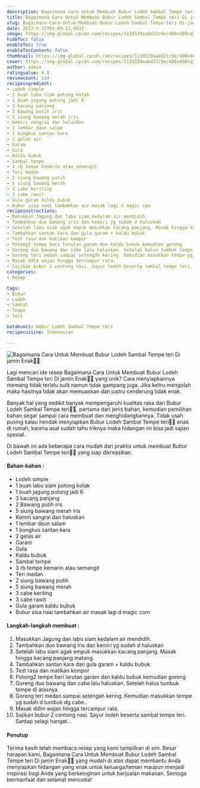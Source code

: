 ```yaml
---
description: Bagaimana Cara Untuk Membuat Bubur Lodeh Sambal Tempe teri Di jamin Enak"
title: Bagaimana Cara Untuk Membuat Bubur Lodeh Sambal Tempe teri Di jamin Enak
slug: Bagaimana-Cara-Untuk-Membuat-Bubur-Lodeh-Sambal-Tempe-teri-Di-jamin-Enak
date: 2022-5-15T03:09:12.063Z
image: https://img-global.cpcdn.com/recipes/113d329aabd21c9e/400x400cq70/photo.jpg
hideToc: false
enableToc: true
enableTocContent: false
thumbnail: https://img-global.cpcdn.com/recipes/113d329aabd21c9e/400x400cq70/photo.jpg
cover: https://img-global.cpcdn.com/recipes/113d329aabd21c9e/400x400cq70/photo.jpg
author: admin
ratingvalue: 4.8
reviewcount: 124
recipeingredient:
- Lodeh simple
- 1 buah labu siam potong kotak
- 1 buah jagung potong jadi 6
- 3 kacang panjang
- 2 Bawang putih iris
- 5 siung bawang merah iris
- Kemiri sangrai dan haluskan
- 1 lembar daun salam
- 1 bungkus santan kara
- 2 gelas air
- Garam
- Gula
- Kaldu bubuk
- Sambal tempe
- 3 rb tempe kemarin atau semangit
- Teri medan
- 2 siung bawang putih
- 5 siung bawang merah
- 3 cabe keriting
- 3 cabe rawit
- Gula garam kaldu bubuk
- Bubur sisa nasi tambahkan air masak lagi d magic com
recipeinstructions:
- Masukkan Jagung dan labu siam kedalam air mendidih.
- Tambahkan duo bawang iris dan kemiri yg sudah d haluskan
- Setelah labu siam agak empuk masukkan kacang panjang. Masak hingga kacang panjang matang.
- Tambahkan santan kara dan gula garam + kaldu bubuk
- Test rasa dan matikan kompor
- Potong2 tempe beri larutan garam dan kaldu bubuk kemudian goreng
- Goreng duo bawang dan cabe lalu haluskan. Setelah halus tumbuk tempe di atasnya.
- Goreng teri medan sampai setengah kering. Kemudian masukkan tempe yg sudah d tumbuk dg cabe..
- Masak ddlm wajan hingga tercampur rata.
- Sajikan bubur 2 centong nasi. Sayur lodeh beserta sambal tempe teri. Santap selagi hangat...
categories:
- Resep

tags:
- Bubur
- Lodeh
- Sambal
- Tempe
- teri

katakunci: Bubur Lodeh Sambal Tempe teri
recipecuisine: Indonesian

---
```


![Bagaimana Cara Untuk Membuat Bubur Lodeh Sambal Tempe teri Di jamin Enak👩‍🍳](https://img-global.cpcdn.com/recipes/113d329aabd21c9e/400x400cq70/photo.jpg)

Lagi mencari ide resep Bagaimana Cara Untuk Membuat Bubur Lodeh Sambal Tempe teri Di jamin Enak👩‍🍳 yang unik? Cara menyiapkannya memang tidak terlalu sulit namun tidak gampang juga. Jika keliru mengolah maka hasilnya tidak akan memuaskan dan justru cenderung tidak enak.

Banyak hal yang sedikit banyak mempengaruhi kualitas rasa dari Bubur Lodeh Sambal Tempe teri👩‍🍳, pertama dari jenis bahan, kemudian pemilihan bahan segar sampai cara membuat dan menghidangkannya. Tidak usah pusing kalau hendak menyiapkan Bubur Lodeh Sambal Tempe teri👩‍🍳 enak di rumah, karena asal sudah tahu triknya maka hidangan ini bisa jadi sajian spesial.

Di bawah ini ada beberapa cara mudah dan praktis untuk membuat Bubur Lodeh Sambal Tempe teri👩‍🍳 yang siap dikreasikan.

<!--inarticleads1-->

#### Bahan-bahan :

- Lodeh simple
- 1 buah labu siam potong kotak
- 1 buah jagung potong jadi 6
- 3 kacang panjang
- 2 Bawang putih iris
- 5 siung bawang merah iris
- Kemiri sangrai dan haluskan
- 1 lembar daun salam
- 1 bungkus santan kara
- 2 gelas air
- Garam
- Gula
- Kaldu bubuk
- Sambal tempe
- 3 rb tempe kemarin atau semangit
- Teri medan
- 2 siung bawang putih
- 5 siung bawang merah
- 3 cabe keriting
- 3 cabe rawit
- Gula garam kaldu bubuk
- Bubur sisa nasi tambahkan air masak lagi d magic com

<!--inarticleads2-->

#### Langkah-langkah membuat :

1. Masukkan Jagung dan labu siam kedalam air mendidih.
1. Tambahkan duo bawang iris dan kemiri yg sudah d haluskan
1. Setelah labu siam agak empuk masukkan kacang panjang. Masak hingga kacang panjang matang.
1. Tambahkan santan kara dan gula garam + kaldu bubuk
1. Test rasa dan matikan kompor
1. Potong2 tempe beri larutan garam dan kaldu bubuk kemudian goreng
1. Goreng duo bawang dan cabe lalu haluskan. Setelah halus tumbuk tempe di atasnya.
1. Goreng teri medan sampai setengah kering. Kemudian masukkan tempe yg sudah d tumbuk dg cabe..
1. Masak ddlm wajan hingga tercampur rata.
1. Sajikan bubur 2 centong nasi. Sayur lodeh beserta sambal tempe teri. Santap selagi hangat...

#### Penutup

Terima kasih telah membaca resep yang kami tampilkan di sini. Besar harapan kami, Bagaimana Cara Untuk Membuat Bubur Lodeh Sambal Tempe teri Di jamin Enak👩‍🍳 yang mudah di atas dapat membantu Anda menyiapkan hidangan yang enak untuk keluarga/teman maupun menjadi inspirasi bagi Anda yang berkeinginan untuk berjualan makanan. Semoga bermanfaat dan selamat mencoba!